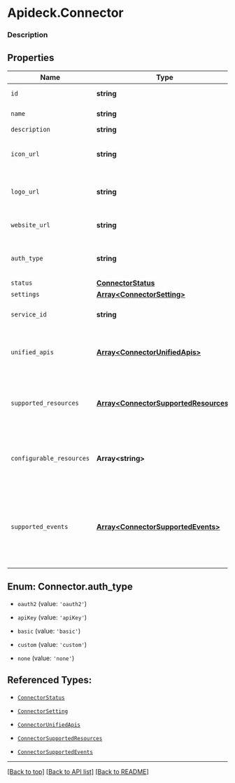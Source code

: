 # Apideck.Connector

### Description

## Properties
Name | Type | Description | Notes
------------ | ------------- | ------------- | -------------
`id` | **string** | ID of the connector. | [optional] 
`name` | **string** | Name of the connector. | [optional] 
`description` | **string** |  | [optional] 
`icon_url` | **string** | Link to a small square icon for the connector. | [optional] 
`logo_url` | **string** | Link to the full logo for the connector. | [optional] 
`website_url` | **string** | Link to the connector\'s website. | [optional] 
`auth_type` | **string** | Type of authorization used by the connector | [optional] 
`status` | [**ConnectorStatus**](ConnectorStatus.md) |  | [optional] 
`settings` | [**Array&lt;ConnectorSetting&gt;**](ConnectorSetting.md) |  | [optional] 
`service_id` | **string** | Service provider identifier | [optional] 
`unified_apis` | [**Array&lt;ConnectorUnifiedApis&gt;**](ConnectorUnifiedApis.md) | List of Unified APIs that feature this connector. | [optional] 
`supported_resources` | [**Array&lt;ConnectorSupportedResources&gt;**](ConnectorSupportedResources.md) | List of resources that are supported on the connector. | [optional] 
`configurable_resources` | **Array&lt;string&gt;** | List of resources that have settings that can be configured. | [optional] 
`supported_events` | [**Array&lt;ConnectorSupportedEvents&gt;**](ConnectorSupportedEvents.md) | List of events that are supported on the connector. Events are delivered via Webhooks. | [optional] 





<a name="ConnectorAuthType"></a>
## Enum: Connector.auth_type


* `oauth2` (value: `'oauth2'`)

* `apiKey` (value: `'apiKey'`)

* `basic` (value: `'basic'`)

* `custom` (value: `'custom'`)

* `none` (value: `'none'`)




## Referenced Types:







* [`ConnectorStatus`](ConnectorStatus.md)
* [`ConnectorSetting`](ConnectorSetting.md)

* [`ConnectorUnifiedApis`](ConnectorUnifiedApis.md)
* [`ConnectorSupportedResources`](ConnectorSupportedResources.md)

* [`ConnectorSupportedEvents`](ConnectorSupportedEvents.md)

---

[[Back to top]](#) [[Back to API list]](../../../../README.md#documentation-for-api-endpoints) [[Back to README]](../../../../README.md)


